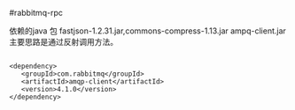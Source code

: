 #rabbitmq-rpc


 依赖的java 包 fastjson-1.2.31.jar,commons-compress-1.13.jar
 ampq-client.jar
 主要思路是通过反射调用方法。
 
 ```
 
<dependency>
    <groupId>com.rabbitmq</groupId>
    <artifactId>amqp-client</artifactId>
    <version>4.1.0</version>
</dependency>
```
